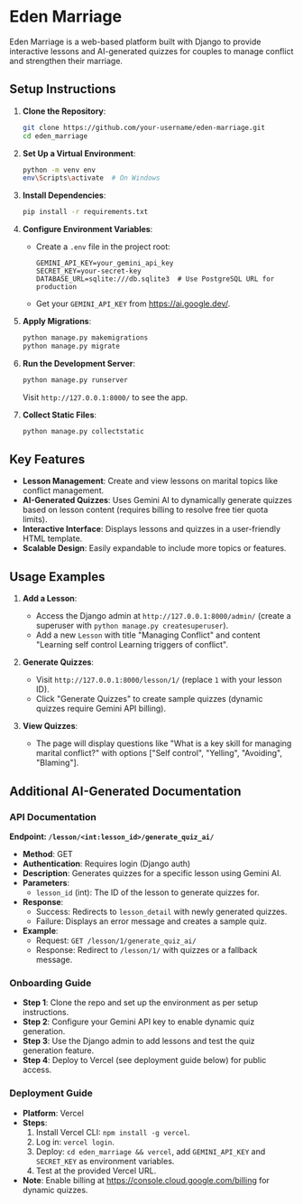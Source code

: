 # Eden Marriage

Eden Marriage is a web-based platform built with Django to provide interactive lessons and AI-generated quizzes for couples to manage conflict and strengthen their marriage.

## Setup Instructions

1. **Clone the Repository**:
   ```bash
   git clone https://github.com/your-username/eden-marriage.git
   cd eden_marriage
   ```

2. **Set Up a Virtual Environment**:
   ```bash
   python -m venv env
   env\Scripts\activate  # On Windows
   ```

3. **Install Dependencies**:
   ```bash
   pip install -r requirements.txt
   ```

4. **Configure Environment Variables**:
   - Create a `.env` file in the project root:
     ```
     GEMINI_API_KEY=your_gemini_api_key
     SECRET_KEY=your-secret-key
     DATABASE_URL=sqlite:///db.sqlite3  # Use PostgreSQL URL for production
     ```
   - Get your `GEMINI_API_KEY` from https://ai.google.dev/.

5. **Apply Migrations**:
   ```bash
   python manage.py makemigrations
   python manage.py migrate
   ```

6. **Run the Development Server**:
   ```bash
   python manage.py runserver
   ```
   Visit `http://127.0.0.1:8000/` to see the app.

7. **Collect Static Files**:
   ```bash
   python manage.py collectstatic
   ```

## Key Features
- **Lesson Management**: Create and view lessons on marital topics like conflict management.
- **AI-Generated Quizzes**: Uses Gemini AI to dynamically generate quizzes based on lesson content (requires billing to resolve free tier quota limits).
- **Interactive Interface**: Displays lessons and quizzes in a user-friendly HTML template.
- **Scalable Design**: Easily expandable to include more topics or features.

## Usage Examples
1. **Add a Lesson**:
   - Access the Django admin at `http://127.0.0.1:8000/admin/` (create a superuser with `python manage.py createsuperuser`).
   - Add a new `Lesson` with title "Managing Conflict" and content "Learning self control Learning triggers of conflict".

2. **Generate Quizzes**:
   - Visit `http://127.0.0.1:8000/lesson/1/` (replace `1` with your lesson ID).
   - Click "Generate Quizzes" to create sample quizzes (dynamic quizzes require Gemini API billing).

3. **View Quizzes**:
   - The page will display questions like "What is a key skill for managing marital conflict?" with options ["Self control", "Yelling", "Avoiding", "Blaming"].

## Additional AI-Generated Documentation

### API Documentation
**Endpoint: `/lesson/<int:lesson_id>/generate_quiz_ai/`**
- **Method**: GET
- **Authentication**: Requires login (Django auth)
- **Description**: Generates quizzes for a specific lesson using Gemini AI.
- **Parameters**:
  - `lesson_id` (int): The ID of the lesson to generate quizzes for.
- **Response**:
  - Success: Redirects to `lesson_detail` with newly generated quizzes.
  - Failure: Displays an error message and creates a sample quiz.
- **Example**:
  - Request: `GET /lesson/1/generate_quiz_ai/`
  - Response: Redirect to `/lesson/1/` with quizzes or a fallback message.

### Onboarding Guide
- **Step 1**: Clone the repo and set up the environment as per setup instructions.
- **Step 2**: Configure your Gemini API key to enable dynamic quiz generation.
- **Step 3**: Use the Django admin to add lessons and test the quiz generation feature.
- **Step 4**: Deploy to Vercel (see deployment guide below) for public access.

### Deployment Guide
- **Platform**: Vercel
- **Steps**:
  1. Install Vercel CLI: `npm install -g vercel`.
  2. Log in: `vercel login`.
  3. Deploy: `cd eden_marriage && vercel`, add `GEMINI_API_KEY` and `SECRET_KEY` as environment variables.
  4. Test at the provided Vercel URL.
- **Note**: Enable billing at https://console.cloud.google.com/billing for dynamic quizzes.